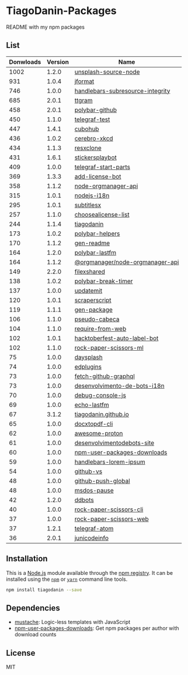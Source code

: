 # TiagoDanin-Packages
README with my npm packages

## List

Donwloads | Version | Name |
--------- | ------- | -----|
1002 | 1.2.0 | [unsplash-source-node](https://www.npmjs.com/package/unsplash-source-node)
931 | 1.0.4 | [jformat](https://www.npmjs.com/package/jformat)
746 | 1.0.0 | [handlebars-subresource-integrity](https://www.npmjs.com/package/handlebars-subresource-integrity)
685 | 2.0.1 | [ttgram](https://www.npmjs.com/package/ttgram)
458 | 2.0.1 | [polybar-github](https://www.npmjs.com/package/polybar-github)
450 | 1.1.0 | [telegraf-test](https://www.npmjs.com/package/telegraf-test)
447 | 1.4.1 | [cubohub](https://www.npmjs.com/package/cubohub)
436 | 1.0.2 | [cerebro-xkcd](https://www.npmjs.com/package/cerebro-xkcd)
434 | 1.1.3 | [resxclone](https://www.npmjs.com/package/resxclone)
431 | 1.6.1 | [stickersplaybot](https://www.npmjs.com/package/stickersplaybot)
409 | 1.0.0 | [telegraf-start-parts](https://www.npmjs.com/package/telegraf-start-parts)
369 | 1.3.3 | [add-license-bot](https://www.npmjs.com/package/add-license-bot)
358 | 1.1.2 | [node-orgmanager-api](https://www.npmjs.com/package/node-orgmanager-api)
315 | 1.0.1 | [nodejs-i18n](https://www.npmjs.com/package/nodejs-i18n)
295 | 1.0.1 | [subtitlesx](https://www.npmjs.com/package/subtitlesx)
257 | 1.1.0 | [choosealicense-list](https://www.npmjs.com/package/choosealicense-list)
244 | 1.1.4 | [tiagodanin](https://www.npmjs.com/package/tiagodanin)
173 | 1.0.2 | [polybar-helpers](https://www.npmjs.com/package/polybar-helpers)
170 | 1.1.2 | [gen-readme](https://www.npmjs.com/package/gen-readme)
164 | 1.2.0 | [polybar-lastfm](https://www.npmjs.com/package/polybar-lastfm)
164 | 1.1.2 | [@orgmanager&#x2F;node-orgmanager-api](https://www.npmjs.com/package/%40orgmanager%2Fnode-orgmanager-api)
149 | 2.2.0 | [filexshared](https://www.npmjs.com/package/filexshared)
138 | 1.0.2 | [polybar-break-timer](https://www.npmjs.com/package/polybar-break-timer)
137 | 1.0.0 | [updatemit](https://www.npmjs.com/package/updatemit)
120 | 1.0.1 | [scraperscript](https://www.npmjs.com/package/scraperscript)
119 | 1.1.1 | [gen-package](https://www.npmjs.com/package/gen-package)
106 | 1.1.0 | [pseudo-cabeca](https://www.npmjs.com/package/pseudo-cabeca)
104 | 1.1.0 | [require-from-web](https://www.npmjs.com/package/require-from-web)
102 | 1.0.1 | [hacktoberfest-auto-label-bot](https://www.npmjs.com/package/hacktoberfest-auto-label-bot)
102 | 1.1.0 | [rock-paper-scissors-ml](https://www.npmjs.com/package/rock-paper-scissors-ml)
75 | 1.0.0 | [daysplash](https://www.npmjs.com/package/daysplash)
74 | 1.0.0 | [edplugins](https://www.npmjs.com/package/edplugins)
73 | 1.0.0 | [fetch-github-graphql](https://www.npmjs.com/package/fetch-github-graphql)
73 | 1.0.0 | [desenvolvimento-de-bots-i18n](https://www.npmjs.com/package/desenvolvimento-de-bots-i18n)
70 | 1.0.0 | [debug-console-js](https://www.npmjs.com/package/debug-console-js)
69 | 1.0.0 | [echo-lastfm](https://www.npmjs.com/package/echo-lastfm)
67 | 3.1.2 | [tiagodanin.github.io](https://www.npmjs.com/package/tiagodanin.github.io)
65 | 1.0.0 | [docxtopdf-cli](https://www.npmjs.com/package/docxtopdf-cli)
62 | 1.0.0 | [awesome-proton](https://www.npmjs.com/package/awesome-proton)
61 | 1.0.0 | [desenvolvimentodebots-site](https://www.npmjs.com/package/desenvolvimentodebots-site)
60 | 1.0.0 | [npm-user-packages-downloads](https://www.npmjs.com/package/npm-user-packages-downloads)
59 | 1.0.0 | [handlebars-lorem-ipsum](https://www.npmjs.com/package/handlebars-lorem-ipsum)
54 | 1.0.0 | [github-vs](https://www.npmjs.com/package/github-vs)
48 | 1.0.0 | [github-push-global](https://www.npmjs.com/package/github-push-global)
48 | 1.0.0 | [msdos-pause](https://www.npmjs.com/package/msdos-pause)
42 | 1.2.0 | [ddbots](https://www.npmjs.com/package/ddbots)
40 | 1.0.0 | [rock-paper-scissors-cli](https://www.npmjs.com/package/rock-paper-scissors-cli)
37 | 1.0.0 | [rock-paper-scissors-web](https://www.npmjs.com/package/rock-paper-scissors-web)
37 | 1.2.1 | [telegraf-atom](https://www.npmjs.com/package/telegraf-atom)
36 | 2.0.1 | [junicodeinfo](https://www.npmjs.com/package/junicodeinfo)

## Installation

This is a [Node.js](https://nodejs.org/) module available through the
[npm registry](https://www.npmjs.com/). It can be installed using the
[`npm`](https://docs.npmjs.com/getting-started/installing-npm-packages-locally)
or
[`yarn`](https://yarnpkg.com/en/)
command line tools.

```sh
npm install tiagodanin --save
```

## Dependencies

- [mustache](https://ghub.io/mustache): Logic-less  templates with JavaScript
- [npm-user-packages-downloads](https://ghub.io/npm-user-packages-downloads): Get npm packages per author with download counts

## License

MIT
